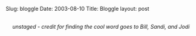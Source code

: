 Slug: bloggle
Date: 2003-08-10
Title: Bloggle
layout: post

<div align="center"><br /><i>unstaged - credit for finding the cool word goes to Bill, Sandi, and Jodi</i></div>

